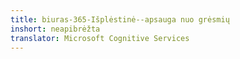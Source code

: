 ```yaml
---
title: biuras-365-Išplėstinė--apsauga nuo grėsmių
inshort: neapibrėžta
translator: Microsoft Cognitive Services
---
```




